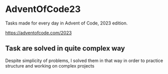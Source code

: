 # AdventOfCode23
Tasks made for every day in Advent of Code, 2023 edition. 

https://adventofcode.com/2023

## Task are solved in quite complex way
Despite simplicity of problems, I solved them in that way in order to practice structure and working on complex projects
